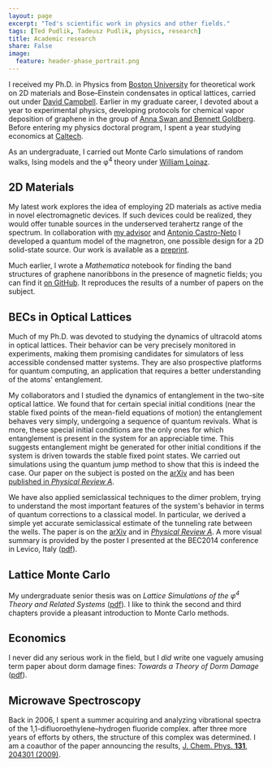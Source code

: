 ```yaml
---
layout: page
excerpt: "Ted's scientific work in physics and other fields."
tags: [Ted Pudlik, Tadeusz Pudlik, physics, research]
title: Academic research
share: False
image:
  feature: header-phase_portrait.png
---
```


I received my Ph.D. in Physics from [Boston University][] for theoretical work
on 2D materials and Bose&ndash;Einstein condensates in optical lattices,
carried out under [David Campbell][]. Earlier in my graduate career, I devoted
about a year to experimental physics, developing protocols for chemical vapor
deposition of graphene in the group of [Anna Swan and Bennett Goldberg][].
Before entering my physics doctoral program, I spent a year studying economics
at [Caltech][].

As an undergraduate, I carried out Monte Carlo simulations of random 
walks, Ising models and the &phi;<sup>4</sup> theory under [William Loinaz][].


<!-- ## Projects ##
{:.no_toc}

* Will be replaced with the ToC
{:toc} -->


## 2D Materials ##

My latest work explores the idea of employing 2D materials as active media in
novel electromagnetic devices.  If such devices could be realized, they would
offer tunable sources in the underserved terahertz range of the spectrum.
In collaboration with [my advisor][David Campbell] and [Antonio Castro-Neto][]
I developed a quantum model of the magnetron, one possible design for a 2D
solid-state source.  Our work is available as a
[preprint](http://arxiv.org/abs/1602.07669).

Much earlier, I wrote a *Mathematica* notebook for finding the band
structures of graphene nanoribbons in the presence of magnetic fields; you
can find it [on GitHub](https://github.com/tpudlik/Graphene-nanoribbons). It
reproduces the results of a number of papers on the subject.


## BECs in Optical Lattices ##

Much of my Ph.D. was devoted to studying the dynamics of ultracold atoms in
optical lattices. Their behavior can be very precisely monitored in
experiments, making them promising candidates for simulators of less
accessible condensed matter systems.  They are also prospective platforms for
quantum computing, an application that requires a better understanding of the
atoms' entanglement.

My collaborators and I studied the dynamics of entanglement in the two-site
optical lattice.  We found that for certain special initial conditions (near
the stable fixed points of the mean-field equations of motion) the
entanglement behaves very simply, undergoing a sequence of quantum revivals.
What is more, these special initial conditions are the only ones for which
entanglement is present in the system for an appreciable time.  This suggests
entanglement might be generated for other initial conditions if the system is
driven towards the stable fixed point states.  We carried out simulations
using the quantum jump method to show that this is indeed the case.  Our paper
on the subject is posted on the [arXiv](http://arxiv.org/abs/1309.0784) and
has been
[published in <em>Physical Review A</em>](http://journals.aps.org/pra/abstract/10.1103/PhysRevA.88.063606).

We have also applied semiclassical techniques to the dimer problem, trying to
understand the most important features of the system's behavior in terms of
quantum corrections to a classical model.  In particular, we derived a simple
yet accurate semiclassical  estimate of the tunneling rate between the wells.
The paper is on the [arXiv](http://arxiv.org/abs/1409.0769) and in
[<em>Physical Review A</em>](http://journals.aps.org/pra/abstract/10.1103/PhysRevA.90.053610).
A more visual summary is provided by the poster I presented at the BEC2014
conference in Levico, Italy ([pdf](BEC2014_poster.pdf)).


## Lattice Monte Carlo ##

My undergraduate senior thesis was on *Lattice Simulations of the
&phi;<sup>4</sup> Theory and Related Systems* ([pdf](pudlik_Amherst_thesis.pdf)).
I like to think the second and third chapters provide a pleasant introduction
to Monte Carlo methods.


## Economics ##

I never did any serious work in the field, but I *did* write one vaguely
amusing term paper about dorm damage fines: *Towards a Theory of Dorm Damage*
([pdf](DD.pdf)).


## Microwave Spectroscopy ##

Back in 2006, I spent a summer acquiring and analyzing vibrational spectra of
the 1,1-difluoroethylene&ndash;hydrogen fluoride complex.   after three more
years of efforts by others, the structure of this complex was determined.  I
am a coauthor of the paper announcing the results,
[J. Chem. Phys. <b>131</b>, 204301 (2009)](http://link.aip.org/link/doi/10.1063/1.3250865).


[Anna Swan and Bennett Goldberg]: http://ultra.bu.edu/
[Antonio Castro-Neto]: http://graphene.nus.edu.sg/content/profile/antonio-castro-neto
[Boston University]: http://physics.bu.edu/
[Caltech]: http://www.hss.caltech.edu/
[David Campbell]: http://physics.bu.edu/sites/campbell-group/
[William Loinaz]: http://www3.amherst.edu/~waloinaz/
